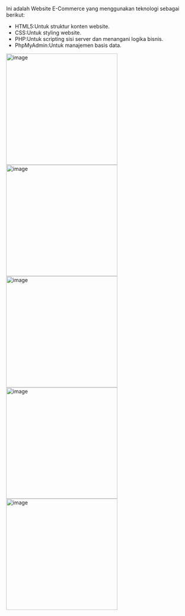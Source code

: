 Ini adalah Website E-Commerce yang menggunakan teknologi sebagai berikut: 
- HTML5:Untuk struktur konten website.
- CSS:Untuk styling website.
- PHP:Untuk scripting sisi server dan menangani logika bisnis.
- PhpMyAdmin:Untuk manajemen basis data.
<img width="300" alt="image" src="https://github.com/Muhaftharalgiffari/Website-E-commerce/assets/97682546/24a1d9b8-234c-4346-ad32-116e9f23d338">
<img width="300" alt="image" src="https://github.com/Muhaftharalgiffari/Website-E-commerce/assets/97682546/0fbb3960-3a07-422d-bbe4-51bf79b26fa8">
<img width="300" alt="image" src="https://github.com/Muhaftharalgiffari/Website-E-commerce/assets/97682546/0eb24770-15b5-48e0-9e77-f2e256f174a3">
<img width="300" alt="image" src="https://github.com/Muhaftharalgiffari/Website-E-commerce/assets/97682546/7426103f-c47e-4036-93e7-07790ea76725">
<img width="300" alt="image" src="https://github.com/Muhaftharalgiffari/Website-E-commerce/assets/97682546/f2014a00-fdcd-4625-af36-7d54d2b9047d">





